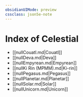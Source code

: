 ```yaml
---
obsidianUIMode: preview
cssclass: json5e-note
---
```

# Index of Celestial

- [[nullCouatl.md|Couatl]]
- [[nullDeva.md|Deva]]
- [[nullEmpyrean.md|Empyrean]]
- [[nullKi Rin (MPMM).md|Ki-rin]]
- [[nullPegasus.md|Pegasus]]
- [[nullPlanetar.md|Planetar]]
- [[nullSolar.md|Solar]]
- [[nullUnicorn.md|Unicorn]]

